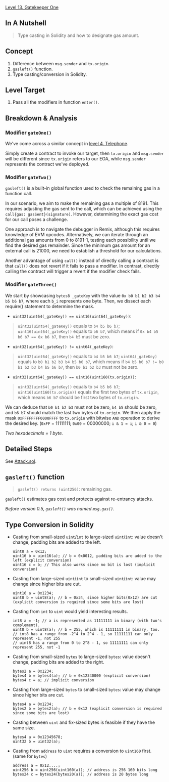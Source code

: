[Level 13. Gatekeeper One](https://ethernaut.openzeppelin.com/level/13)

## In A Nutshell

> Type casting in Solidity and how to designate gas amount.

## Concept

1. Difference between `msg.sender` and `tx.origin`.
2. `gasleft()` function.
3. Type casting/conversion in Solidity.

## Level Target

1. Pass all the modifiers in function `enter()`.

## Breakdown & Analysis

### Modifier `gateOne()`
We've come across a similar concept in [level 4. Telephone](https://github.com/timou0911/Ethernaut_Writeup/blob/main/04.%20Telephone%20%E2%98%85%E2%98%86%E2%98%86%E2%98%86%E2%98%86/README.md).

Simply create a contract to invoke our target, then `tx.origin` and `msg.sender` will be different since `tx.origin` refers to our EOA, while `msg.sender` represents the contract we've deployed.

### Modifier `gateTwo()`
`gasleft()` is a built-in global function used to check the remaining gas in a function call.

In our scenario, we aim to make the remaining gas a multiple of 8191. This requires adjusting the gas sent to the call, which can be achieved using the `call{gas: gasSent}(signature)`. However, determining the exact gas cost for our call poses a challenge.

One approach is to navigate the debugger in Remix, although this requires knowledge of EVM opcodes. Alternatively, we can iterate through an additional gas amounts from 0 to 8191-1, testing each possibility until we find the desired gas remainder. Since the minimum gas amount for an external call is 21000, we need to establish a threshold for our calculations.

Another advantage of using `call()` instead of directly calling a contract is that `call()` does not revert if it fails to pass a modifier. In contrast, directly calling the contract will trigger a revert if the modifier check fails.

### Modifier `gateThree()`
We start by showcasing `bytes8 _gateKey` with the value `0x b0 b1 b2 b3 b4 b5 b6 b7`, where each `b_i` represents one byte. Then, we dissect each require() statement to determine the mask.

* `uint32(uint64(_gateKey)) == uint16(uint64(_gateKey))`:

>`uint32(uint64(_gateKey))` equals to `b4 b5 b6 b7`; `uint16(uint64(_gateKey))` equals to `b6 b7`, which means if `0x b4 b5 b6 b7 == 0x b6 b7`, then `b4 b5` must be zero.

* `uint32(uint64(_gateKey)) != uint64(_gateKey)`:

>`uint32(uint64(_gateKey))` equals to `b4 b5 b6 b7`; `uint64(_gateKey)` equals to `b0 b1 b2 b3 b4 b5 b6 b7`, which means if `b4 b5 b6 b7 != b0 b1 b2 b3 b4 b5 b6 b7`, then `b0 b1 b2 b3` must not be zero.

* `uint32(uint64(_gateKey)) == uint16(uint160(tx.origin))`:

>`uint32(uint64(_gateKey))` equals to `b4 b5 b6 b7`; `uint16(uint160(tx.origin))` equals the first two bytes of `tx.origin`, which means `b6 b7` should be first two bytes of `tx.origin`.

We can deduce that `b0 b1 b2 b3` must not be zero, `b4 b5` should be zero, and `b6 b7` should match the last two bytes of `tx.origin`. We then apply the mask `0xFFFFFFFF0000FFFF` to `tx.origin` with bitwise `AND` operation to derive the desired key. (`0xFF` = 11111111; `0x00` = 00000000; `i & 1 = i`; `i & 0 = 0`)

_Two hexadecimals = 1 byte._

## Detailed Steps

See [Attack.sol](https://github.com/timou0911/Ethernaut_Writeup/blob/main/13.%20Gatekeeper%20One%20%E2%98%85%E2%98%85%E2%98%85%E2%98%85%E2%98%86/Attack.sol).

## `gasleft()` function

> `gasleft() returns (uint256)`: remaining gas.

`gasleft()` estimates gas cost and protects against re-entrancy attacks.

_Before version 0.5, `gasleft()` was named `msg.gas()`._

## Type Conversion in Solidity

* Casting from small-sized `uint`/`int` to large-sized `uint`/`int`: value doesn't change, padding bits are added to the left.

     ```Solidity
     uint8 a = 0x12;
     uint16 b = uint16(a); // b = 0x0012, padding bits are added to the left (explicit conversion)
     uint16 c = b; // This also works since no bit is lost (implicit conversion)
     ```
      
* Casting from large-sized `uint`/`int` to small-sized `uint`/`int`: value may change since higher bits are cut.

     ```Solidity
     uint16 a = 0x1234;
     uint8 b = uint8(a); // b = 0x34, since higher bits(0x12) are cut (explicit conversion is required since some bits are lost)
     ```
* Casting from `int` to `uint` would yield interesting results.

    ```Solidity
    int8 a = -1; // a is represented as 11111111 in binary (with two's complement).
    uint8 b = uint8(a); // b = 255, which is 11111111 in binary, too.
    // int8 has a range from -2^4 to 2^4 - 1, so 11111111 can only represent -1, not 255
    // uint8 has a range from 0 to 2^8 - 1, so 11111111 can only represent 255, not -1
    ```
  
* Casting from small-sized `bytes` to large-sized `bytes`: value doesn't change, padding bits are added to the right.

     ```Solidity
     bytes2 a = 0x1234;
     bytes4 b = bytes4(a); // b = 0x12340000 (explicit conversion)
     bytes4 c = a; // implicit conversion
     ```

* Casting from large-sized `bytes` to small-sized `bytes`: value may change since higher bits are cut.
  
    ```Solidity
    bytes4 a = 0x1234;
    bytes2 b = bytes2(a); // b = 0x12 (explicit conversion is required since some bits are lost)
    ```

* Casting between `uint` and fix-sized bytes is feasible if they have the same size.

    ```Solidity
    bytes4 a = 0x12345678;
    uint32 b = uint32(a);
    ```

* Casting from `address` to `uint` requires a conversion to `uint160` first. (same for `bytes`)

    ```Solidity
    address a = 0x12....;
    uint256 b = uint256(uint160(a)); // address is 256 160 bits long
    bytes24 c = bytes24(bytes20(a)); // address is 20 bytes long
    ```
